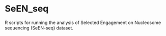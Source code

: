 # SeEN_seq
R scripts for running the analysis of Selected Engagement on Nucleosome sequencing (SeEN-seq) dataset.
